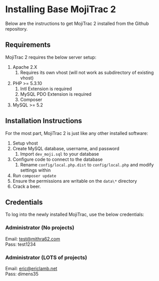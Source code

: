 # Installing Base MojiTrac 2 #

Below are the instructions to get MojiTrac 2 installed from the Github repository. 

## Requirements ##

MojiTrac 2 requires the below server setup:

1. Apache 2.X
	1. Requires its own vhost (will not work as subdirectory of existing vhost)
2. PHP >= 5.3.10
	1. Intl Extension is required
	2. MySQL PDO Extension is required
	3. Composer
3. MySQL >= 5.2

## Installation Instructions ##

For the most part, MojiTrac 2 is just like any other installed software:

1. Setup vhost
2. Create MySQL database, username, and password
	1. Import `dev_moji.sql` to your database
3. Configure code to connect to the database
	1. Rename `config/local.php.dist` to `config/local.php` and modify settings within
4. Run `composer update`
5. Ensure the permissions are writable on the `data\*` directory
6. Crack a beer. 
 
## Credentials ##

To log into the newly installed MojiTrac, use the below credentials:

### Administrator (No projects) ###
Email: test@mithra62.com<br />
Pass: test1234

### Administrator (LOTS of projects) ###
Email: eric@ericlamb.net<br />
Pass: dimens35